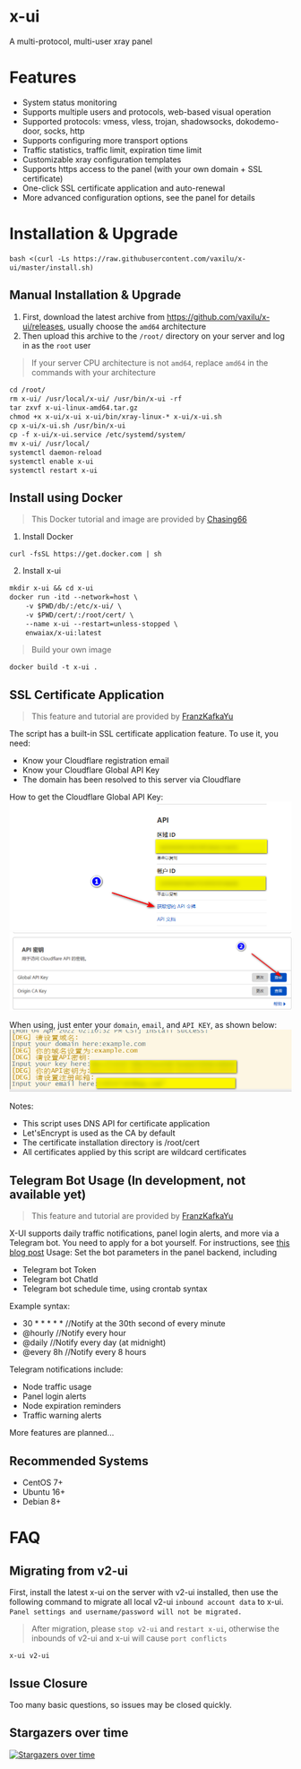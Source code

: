 # x-ui

A multi-protocol, multi-user xray panel

# Features

- System status monitoring
- Supports multiple users and protocols, web-based visual operation
- Supported protocols: vmess, vless, trojan, shadowsocks, dokodemo-door, socks, http
- Supports configuring more transport options
- Traffic statistics, traffic limit, expiration time limit
- Customizable xray configuration templates
- Supports https access to the panel (with your own domain + SSL certificate)
- One-click SSL certificate application and auto-renewal
- More advanced configuration options, see the panel for details

# Installation & Upgrade

```
bash <(curl -Ls https://raw.githubusercontent.com/vaxilu/x-ui/master/install.sh)
```

## Manual Installation & Upgrade

1. First, download the latest archive from https://github.com/vaxilu/x-ui/releases, usually choose the `amd64` architecture
2. Then upload this archive to the `/root/` directory on your server and log in as the `root` user

> If your server CPU architecture is not `amd64`, replace `amd64` in the commands with your architecture

```
cd /root/
rm x-ui/ /usr/local/x-ui/ /usr/bin/x-ui -rf
tar zxvf x-ui-linux-amd64.tar.gz
chmod +x x-ui/x-ui x-ui/bin/xray-linux-* x-ui/x-ui.sh
cp x-ui/x-ui.sh /usr/bin/x-ui
cp -f x-ui/x-ui.service /etc/systemd/system/
mv x-ui/ /usr/local/
systemctl daemon-reload
systemctl enable x-ui
systemctl restart x-ui
```

## Install using Docker

> This Docker tutorial and image are provided by [Chasing66](https://github.com/Chasing66)

1. Install Docker

```shell
curl -fsSL https://get.docker.com | sh
```

2. Install x-ui

```shell
mkdir x-ui && cd x-ui
docker run -itd --network=host \
    -v $PWD/db/:/etc/x-ui/ \
    -v $PWD/cert/:/root/cert/ \
    --name x-ui --restart=unless-stopped \
    enwaiax/x-ui:latest
```

> Build your own image

```shell
docker build -t x-ui .
```

## SSL Certificate Application

> This feature and tutorial are provided by [FranzKafkaYu](https://github.com/FranzKafkaYu)

The script has a built-in SSL certificate application feature. To use it, you need:

- Know your Cloudflare registration email
- Know your Cloudflare Global API Key
- The domain has been resolved to this server via Cloudflare

How to get the Cloudflare Global API Key:
    ![](media/bda84fbc2ede834deaba1c173a932223.png)
    ![](media/d13ffd6a73f938d1037d0708e31433bf.png)

When using, just enter your `domain`, `email`, and `API KEY`, as shown below:
        ![](media/2022-04-04_141259.png)

Notes:

- This script uses DNS API for certificate application
- Let'sEncrypt is used as the CA by default
- The certificate installation directory is /root/cert
- All certificates applied by this script are wildcard certificates

## Telegram Bot Usage (In development, not available yet)

> This feature and tutorial are provided by [FranzKafkaYu](https://github.com/FranzKafkaYu)

X-UI supports daily traffic notifications, panel login alerts, and more via a Telegram bot. You need to apply for a bot yourself.
For instructions, see [this blog post](https://coderfan.net/how-to-use-telegram-bot-to-alarm-you-when-someone-login-into-your-vps.html)
Usage: Set the bot parameters in the panel backend, including

- Telegram bot Token
- Telegram bot ChatId
- Telegram bot schedule time, using crontab syntax  

Example syntax:
- 30 * * * * * //Notify at the 30th second of every minute
- @hourly      //Notify every hour
- @daily       //Notify every day (at midnight)
- @every 8h    //Notify every 8 hours  

Telegram notifications include:
- Node traffic usage
- Panel login alerts
- Node expiration reminders
- Traffic warning alerts  

More features are planned...
## Recommended Systems

- CentOS 7+
- Ubuntu 16+
- Debian 8+

# FAQ

## Migrating from v2-ui

First, install the latest x-ui on the server with v2-ui installed, then use the following command to migrate all local v2-ui `inbound account data` to x-ui. `Panel settings and username/password will not be migrated.`

> After migration, please `stop v2-ui` and `restart x-ui`, otherwise the inbounds of v2-ui and x-ui will cause `port conflicts`

```
x-ui v2-ui
```

## Issue Closure

Too many basic questions, so issues may be closed quickly.

## Stargazers over time

[![Stargazers over time](https://starchart.cc/vaxilu/x-ui.svg)](https://starchart.cc/vaxilu/x-ui)
